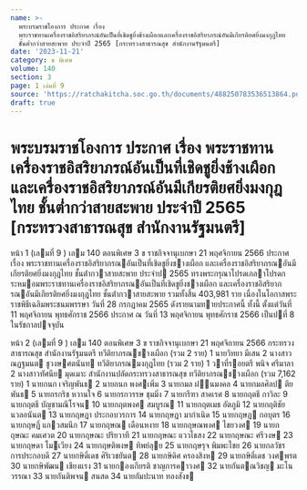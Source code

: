 ```yaml
---
name: >-
  พระบรมราชโองการ ประกาศ เรื่อง
  พระราชทานเครื่องราชอิสริยาภรณ์อันเป็นที่เชิดชูยิ่งช้างเผือกและเครื่องราชอิสริยาภรณ์อันมีเกียรติยศยิ่งมงกุฎไทย
  ชั้นต่ำกว่าสายสะพาย ประจำปี 2565 [กระทรวงสาธารณสุข สำนักงานรัฐมนตรี]
date: '2023-11-21'
category: ข พิเศษ
volume: 140
section: 3
page: 1 เล่มที่ 9
source: 'https://ratchakitcha.soc.go.th/documents/488250783536513864.pdf'
draft: true
---
```


# พระบรมราชโองการ ประกาศ เรื่อง พระราชทานเครื่องราชอิสริยาภรณ์อันเป็นที่เชิดชูยิ่งช้างเผือกและเครื่องราชอิสริยาภรณ์อันมีเกียรติยศยิ่งมงกุฎไทย ชั้นต่ำกว่าสายสะพาย ประจำปี 2565 [กระทรวงสาธารณสุข สำนักงานรัฐมนตรี]

หน้า 1 (เลมที่ 9 ) เลม 140 ตอนพิเศษ 3 ข ราชกิจจานุเบกษา 21 พฤศจิกายน 2566 ประกาศ เรื่อง พระราชทานเครื่องราชอิสริยาภรณอันเป็นที่เชิดชูยิ่งชางเผือก และเครื่องราชอิสริยาภรณอันมีเกียรติยศยิ่งมงกุฎไทย ชั้นต่ํากวาสายสะพาย ประจําป 2565 ทรงพระกรุณาโปรดเกลาโปรดกระหมอมพระราชทานเครื่องราชอิสริยาภรณอันเป็นที่เชิดชูยิ่งชางเผือก และเครื่องราชอิสริยาภรณอันมีเกียรติยศยิ่งมงกุฎไทย ชั้นต่ํากวาสายสะพาย รวมทั้งสิ้น 403,981 ราย เนื่องในโอกาสพระราชพิธีเฉลิมพระชนมพรรษา วันที่ 28 กรกฎาคม 2565 ดังรายนามทายประกาศนี้ ทั้งนี้ ตั้งแต่วันที่ 11 พฤศจิกายน พุทธศักราช 2566 ประกาศ ณ วันที่ 13 พฤศจิกายน พุทธศักราช 2566 เป็นปที่ 8 ในรัชกาลปจจุบัน

หน้า 2 (เลมที่ 9 ) เลม 140 ตอนพิเศษ 3 ข ราชกิจจานุเบกษา 21 พฤศจิกายน 2566 กระทรวงสาธารณสุข สํานักงานรัฐมนตรี ทวีติยาภรณชางเผือก (รวม 2 ราย) 1 นายวิทยา มีเสน 2 นางสาวณฏฐมนต ชูวงษศตนันท ทวีติยาภรณมงกุฎไทย (รวม 2 ราย) 1 วาที่รอยตรี พนิจ ศรีมาลา 2 นางสาวทัศนีย มุดเมาะ สํานักงานปลัดกระทรวงสาธารณสุข ทวีติยาภรณชางเผือก (รวม 7,162 ราย) 1 นายกนก เจริญพันธ 2 นายกนก พงศเพิ่ม 3 นายกมล ฝนมงคล 4 นายกมลศิลป ตียพันธ 5 นายกรกริช หวานใจ 6 นายกรกวรรษ ชุมมิ่ง 7 นายกรีฑา สาคเรศ 8 นายกฤตธี กาวิละ 9 นายกฤตธี บัญชามณีโรจน 10 นายกฤตพงศ สมบูรณ 11 นายกฤตเมธ อัตภูมิ 12 นายกฤติชัย นวลอนันต 13 นายกฤษฎา ประกอบวรการ 14 นายกฤษฎา มากําเนิด 15 นายกฤษฏ กอบุตร 16 นายกฤษฏิ์ แกวสมนึก 17 นายกฤษณ เดือนหงาย 18 นายกฤษณพงศ ไชยวงศ 19 นายกฤษณะ คมเศวต 20 นายกฤษณะ ปริยวาที 21 นายกฤษณะ แววไธสง 22 นายกฤษณะ ศรีวงษ 23 นายกฤษดา โมเวียง 24 นายกฤษติพงษ ทิพย์ลุย 25 นายกฤษรุจ พิมพะไชย 26 นายกลวัชร การประกอบดี 27 นายกษิดิ์เดช ศิริเวชยันต 28 นายกษิดิศ ครองสิงห 29 นายกษิติ์เดช วงศพรต 30 นายกษิพัฒน เชียงแรง 31 นายกองเกียรติ ชาญการคาวงศ 32 นายกันตณวิชญ มะโนวรรณา 33 นายกันติพจน สนสด 34 นายกัมปะนาท ทองสังข
